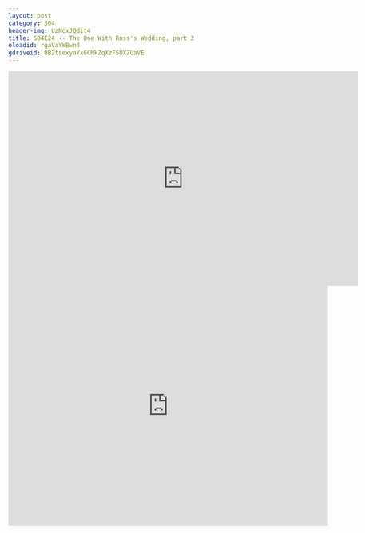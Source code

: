 ```yaml
---
layout: post 
category: S04 
header-img: UzNoxJQdit4 
title: S04E24 -- The One With Ross's Wedding, part 2 
oloadid: rgaVaYWBwn4 
gdriveid: 0B2tsexyaYxGCMkZqXzFSUXZUaVE 
--- 
```

<!--more--> 
<iframe src='https://openload.co/embed/rgaVaYWBwn4/' width='700' height='430' frameborder='0' scrolling='no' allowfullscreen='allowfullscreen'></iframe> 
<iframe src='https://drive.google.com/file/d/0B2tsexyaYxGCMkZqXzFSUXZUaVE/preview' width='640' height='480' frameborder='0' scrolling='no' allowfullscreen='allowfullscreen'></iframe> 